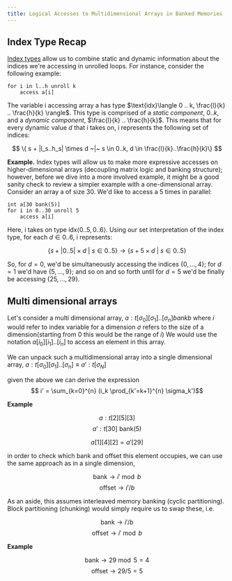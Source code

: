 ```yaml
---
title: Logical Accesses to Multidimensional Arrays in Banked Memories
---
```

Index Type Recap
----------------------

[Index types](https://capra.cs.cornell.edu/seashell/docs/indextype.html) allow us to combine static and dynamic information about the indices we're accessing in unrolled loops. For instance, consider the following example: 

    for i in l..h unroll k
        access a[i]

The variable $\text{i}$ accessing array $\text{a}$ has type $\text{idx}\langle 0 .. k, \frac{l}{k} .. \frac{h}{k} \rangle$. This type is comprised of a *static component*, $0 .. k$, and a *dynamic component*, $\frac{l}{k} .. \frac{h}{k}$. This means that for every dynamic value $d$ that $\text{i}$ takes on, $\text{i}$ represents the following set of indices:

$$
\{ s + |l_s..h_s| \times d ~|~ s \in 0..k, d \in \frac{l}{k}..\frac{h}{k}\}
$$

**Example.**
Index types will allow us to make more expressive accesses on higher-dimensional arrays (decoupling matrix logic and banking structure); however, before we dive into a more involved example, it might be a good sanity check to review a simpler example with a one-dimensional array.  Consider an array $\text{a}$ of size 30. We'd like to access $\text{a}$ 5 times in parallel:

    int a[30 bank(5)]
    for i in 0..30 unroll 5
        access a[i]

Here, $\text{i}$ takes on type $\text{idx}\langle 0 .. 5, 0 .. 6 \rangle$. Using our set interpretation of the index type, for each $d \in 0 .. 6$, $\text{i}$ represents:

$$\{ s + |0 .. 5| \times d ~|~ s \in 0..5 \} \rightarrow \{ s + 5 \times d ~|~ s \in 0..5 \}$$

So, for $d=0$, we'd be simultaneously accessing the indices $\{0, \dots, 4 \}$; for $d=1$ we'd have $\{5, \dots, 9 \}$; and so on and so forth until for $d=5$ we'd be finally be accessing $\{25, \dots, 29 \}$.

Multi dimensional arrays
------------------------

Let's consider a multi dimensional array,
$a:t[\sigma_0][\sigma_1]..[\sigma_n] bank b$
where $i$ would refer to index variable for a dimension
$\sigma$ refers to the size of a dimension(starting from $0$ this would be the range of $i$)
We would use the notation $a[i_0][i_1]..[i_n]$ to access an element in this array.

We can unpack such a multidimensional array into a single dimensional array,
$a:t[\sigma_0][\sigma_1]..[\sigma_n] \equiv a':t[\sigma_N]$

given the above we can derive the expression
$$ i' = \sum_{k=0}^{n} (i_k \prod_{k'=k+1}^{n} \sigma_k')$$

**Example** 

$$a:t[2][5][3]$$
$$a':t[30] \text{ bank} (5)$$

$$a[1][4][2] = a'[29]$$

in order to check which bank and offset this element occupies, we can use the same approach as in a single dimension,

$$ \text{bank} \rightarrow i' \bmod b $$
$$ \text{offset} \rightarrow i' / b $$

As an aside, this assumes interleaved memory banking (cyclic partitioning). Block partitioning (chunking) would simply require us to swap these,
i.e.

$$ \text{bank} \rightarrow i'/b $$
$$ \text{offset} \rightarrow i' \bmod b$$

**Example**

$$ \text{bank} \rightarrow 29 \bmod 5 = 4 $$
$$ \text{offset} \rightarrow 29 / 5 = 5$$


